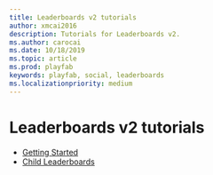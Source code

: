 ```yaml
---
title: Leaderboards v2 tutorials
author: xmcai2016
description: Tutorials for Leaderboards v2.
ms.author: carocai
ms.date: 10/18/2019
ms.topic: article
ms.prod: playfab
keywords: playfab, social, leaderboards
ms.localizationpriority: medium
---
```


# Leaderboards v2 tutorials
- [Getting Started](getting-started.md)
- [Child Leaderboards](child-leaderboards.md)